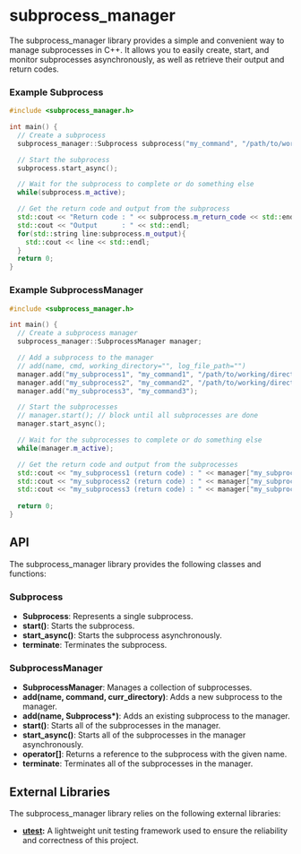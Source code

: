 # subprocess_manager
The subprocess_manager library provides a simple and convenient way to manage subprocesses in C++. It allows you to easily create, start, and monitor subprocesses asynchronously, as well as retrieve their output and return codes.

### Example Subprocess
```cpp
#include <subprocess_manager.h>

int main() {
  // Create a subprocess
  subprocess_manager::Subprocess subprocess("my_command", "/path/to/working/directory","/path/to/log/file");

  // Start the subprocess
  subprocess.start_async();

  // Wait for the subprocess to complete or do something else
  while(subprocess.m_active);

  // Get the return code and output from the subprocess
  std::cout << "Return code : " << subprocess.m_return_code << std::endl;
  std::cout << "Output      : " << std::endl;
  for(std::string line:subprocess.m_output){
    std::cout << line << std::endl;
  }
  return 0;
}
```
### Example SubprocessManager
```cpp
#include <subprocess_manager.h>

int main() {
  // Create a subprocess manager
  subprocess_manager::SubprocessManager manager;

  // Add a subprocess to the manager
  // add(name, cmd, working_directory="", log_file_path="")
  manager.add("my_subprocess1", "my_command1", "/path/to/working/directory","/path/to/log/file");
  manager.add("my_subprocess2", "my_command2", "/path/to/working/directory"); 
  manager.add("my_subprocess3", "my_command3"); 

  // Start the subprocesses
  // manager.start(); // block until all subprocesses are done
  manager.start_async();

  // Wait for the subprocesses to complete or do something else
  while(manager.m_active);

  // Get the return code and output from the subprocesses
  std::cout << "my_subprocess1 (return code) : " << manager["my_subprocess1"]->m_return_code << std::endl;
  std::cout << "my_subprocess2 (return code) : " << manager["my_subprocess2"]->m_return_code << std::endl;
  std::cout << "my_subprocess3 (return code) : " << manager["my_subprocess3"]->m_return_code << std::endl;
  
  return 0;
}
```


## API
The subprocess_manager library provides the following classes and functions:

### Subprocess
- **Subprocess**: Represents a single subprocess.
- **start()**: Starts the subprocess.
- **start_async()**: Starts the subprocess asynchronously.
- **terminate**: Terminates the subprocess.

### SubprocessManager
- **SubprocessManager**: Manages a collection of subprocesses.
- **add(name, command, curr_directory)**: Adds a new subprocess to the manager.
- **add(name, Subprocess\*)**: Adds an existing subprocess to the manager.
- **start()**: Starts all of the subprocesses in the manager.
- **start_async()**: Starts all of the subprocesses in the manager asynchronously.
- **operator[]**: Returns a reference to the subprocess with the given name.
- **terminate**: Terminates all of the subprocesses in the manager.

## External Libraries
The subprocess_manager library relies on the following external libraries:

- **[utest](https://github.com/sheredom/utest.h):** A lightweight unit testing framework used to ensure the reliability and correctness of this project.
